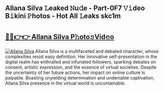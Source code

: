 ## Allana Silva 𝙻eaked 𝙽u𝚍e - Part-0F7 𝚅𝚒deo B𝚒kini 𝙿hotos - Hot All 𝙻eaks skc1m

# <h2><a href="http://ld0e059.urlbe.top/?page=Allana+Silva">🔗🔗👉👉 Allana Silva P𝚑oto𝚜Vid𝚎o</a></h2>

[![Allana Silva](https://i.imgur.com/eBuTRDB.gif)](http://ld0e059.urlbe.top/?page=Allana+Silva)
Allana Silva is a multifaceted and debated character, whose complexities resist easy definition. Her innovative self-presentation in the digital realm has enthralled and infuriated followers, sparking debates on consent, artistic expression, and the essence of virtual societies. Despite the uncertainty of her future actions, her impact on online culture is palpable. Boasting unyielding determination and undeniable captivation, Allana Silva presence in the virtual world is uncontainable.
